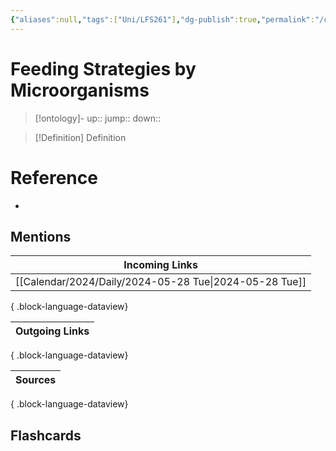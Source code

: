 ```yaml
---
{"aliases":null,"tags":["Uni/LFS261"],"dg-publish":true,"permalink":"/cards/feeding-strategies-by-microorganisms/","dgPassFrontmatter":true}
---
```


# Feeding Strategies by Microorganisms

> [!ontology]-
> up:: 
> jump:: 
> down:: 

> [!Definition] Definition
> 

# Reference
- 

## Mentions

| Incoming Links                                            |
| --------------------------------------------------------- |
| [[Calendar/2024/Daily/2024-05-28 Tue\|2024-05-28 Tue]] |

{ .block-language-dataview}

| Outgoing Links |
| -------------- |

{ .block-language-dataview}

| Sources |
| ------- |

{ .block-language-dataview}

## Flashcards 
